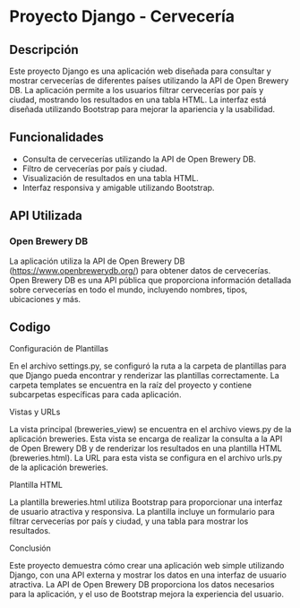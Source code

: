 # Proyecto Django - Cervecería

## Descripción

Este proyecto Django es una aplicación web diseñada para consultar y mostrar cervecerías de diferentes países utilizando la API de Open Brewery DB. La aplicación permite a los usuarios filtrar cervecerías por país y ciudad, mostrando los resultados en una tabla HTML. La interfaz está diseñada utilizando Bootstrap para mejorar la apariencia y la usabilidad.

## Funcionalidades

- Consulta de cervecerías utilizando la API de Open Brewery DB.
- Filtro de cervecerías por país y ciudad.
- Visualización de resultados en una tabla HTML.
- Interfaz responsiva y amigable utilizando Bootstrap.

## API Utilizada

### Open Brewery DB

La aplicación utiliza la API de Open Brewery DB (https://www.openbrewerydb.org/) para obtener datos de cervecerías. Open Brewery DB es una API pública que proporciona información detallada sobre cervecerías en todo el mundo, incluyendo nombres, tipos, ubicaciones y más.

## Codigo

Configuración de Plantillas

En el archivo settings.py, se configuró la ruta a la carpeta de plantillas para que Django pueda encontrar y renderizar las plantillas correctamente. La carpeta templates se encuentra en la raíz del proyecto y contiene subcarpetas específicas para cada aplicación.

Vistas y URLs

La vista principal (breweries_view) se encuentra en el archivo views.py de la aplicación breweries. Esta vista se encarga de realizar la consulta a la API de Open Brewery DB y de renderizar los resultados en una plantilla HTML (breweries.html). La URL para esta vista se configura en el archivo urls.py de la aplicación breweries.

Plantilla HTML

La plantilla breweries.html utiliza Bootstrap para proporcionar una interfaz de usuario atractiva y responsiva. La plantilla incluye un formulario para filtrar cervecerías por país y ciudad, y una tabla para mostrar los resultados.

Conclusión

Este proyecto demuestra cómo crear una aplicación web simple utilizando Django, con una API externa y mostrar los datos en una interfaz de usuario atractiva. La API de Open Brewery DB proporciona los datos necesarios para la aplicación, y el uso de Bootstrap mejora la experiencia del usuario.
